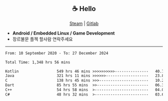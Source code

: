 <h2 align="center"> ☕ Hello </h2>

<p align="center">
  <a href="https://steamcommunity.com/id/Niforances/">Steam</a> |
  <a href="https://gitlab.com/niforances">Gitlab</a>
</p>

 - **Android / Embedded Linux / Game Development**
 - 장르불문 플젝 할사람 연락주세요

------

<!--START_SECTION:waka-->

```txt
From: 10 September 2020 - To: 27 December 2024

Total Time: 1,348 hrs 56 mins

Kotlin                 549 hrs 46 mins >>>>>>>>>>---------------   40.76 %
Java                   321 hrs 11 mins >>>>>>-------------------   23.81 %
C                      138 hrs 45 mins >>>----------------------   10.29 %
Dart                   85 hrs 55 mins  >>-----------------------   06.37 %
C++                    54 hrs 58 mins  >------------------------   04.08 %
C#                     48 hrs 32 mins  >------------------------   03.60 %
```

<!--END_SECTION:waka-->
